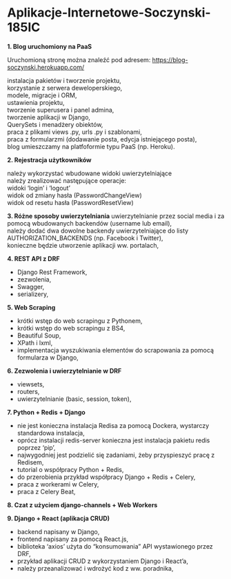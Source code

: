 # Aplikacje-Internetowe-Soczynski-185IC

**1. Blog uruchomiony na PaaS**<br />

Uruchomioną stronę można znaleźć pod adresem: https://blog-soczynski.herokuapp.com/

instalacja pakietów i tworzenie projektu,<br />
korzystanie z serwera deweloperskiego,<br />
modele, migracje i ORM,<br />
ustawienia projektu,<br />
tworzenie superusera i panel admina,<br />
tworzenie aplikacji w Django,<br />
QuerySets i menadżery obiektów,<br />
praca z plikami views .py, urls .py i szablonami,<br />
praca z formularzmi (dodawanie posta, edycja istniejącego posta),<br />
blog umieszczamy na platfoformie typu PaaS (np. Heroku).

**2. Rejestracja użytkowników**

należy wykorzystać wbudowane widoki uwierzytelniające<br />
należy zrealizować następujące operacje:<br />
widoki ‘login’ i ‘logout’<br />
widok od zmiany hasła (PasswordChangeView)<br />
widok od resetu hasła (PasswordResetView)<br />

**3. Różne sposoby uwierzytelniania**
uwierzytelnianie przez social media i za pomocą wbudowanych backendów (username lub email),<br />
należy dodać dwa dowolne backendy uwierzytelniające do listy AUTHORIZATION_BACKENDS (np. Facebook i Twitter),<br />
konieczne będzie utworzenie aplikacji ww. portalach,<br />

**4. REST API z DRF**

- Django Rest Framework,
- zezwolenia,
- Swagger,
- serializery,

**5. Web Scraping**
- krótki wstęp do web scrapingu z Pythonem,
- krótki wstęp do web scrapingu z BS4,
- Beautiful Soup,
- XPath i lxml,
- implementacja wyszukiwania elementów do scrapowania za pomocą formularza w Django,

**6. Zezwolenia i uwierzytelnianie w DRF**
- viewsets,
- routers,
- uwierzytelnianie (basic, session, token),

**7. Python + Redis + Django**
- nie jest konieczna instalacja Redisa za pomocą Dockera, wystarczy standardowa instalacja,
- oprócz instalacji redis-server konieczna jest instalacja pakietu redis poprzez ‘pip’,
- najwygodniej jest podzielić się zadaniami, żeby przyspieszyć pracę z Redisem,
- tutorial o współpracy Python + Redis,
- do przerobienia przykład współpracy Django + Redis + Celery,
- praca z workerami w Celery,
- praca z Celery Beat,

**8. Czat z użyciem django-channels + Web Workers**


**9. Django + React (aplikacja CRUD)**
- backend napisany w Django,
- frontend napisany za pomocą React.js,
- biblioteka ‘axios’ użyta do “konsumowania” API wystawionego przez DRF,
- przykład aplikacji CRUD z wykorzystaniem Django i React’a,
- należy przeanalizować i wdrożyć kod z ww. poradnika,

